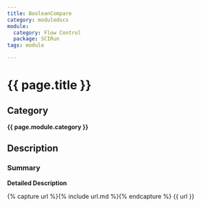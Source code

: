 ```yaml
---
title: BooleanCompare
category: moduledocs
module:
  category: Flow Control
  package: SCIRun
tags: module

---
```


# {{ page.title }}

## Category

**{{ page.module.category }}**

## Description

### Summary



**Detailed Description**

{% capture url %}{% include url.md %}{% endcapture %}
{{ url }}
